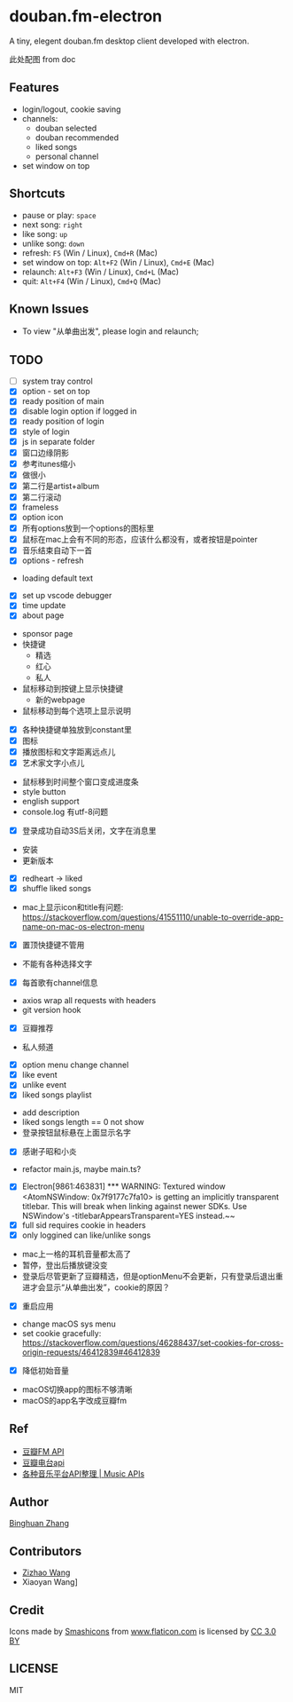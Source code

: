 # douban.fm-electron
A tiny, elegent douban.fm desktop client developed with electron.

此处配图 from doc

## Features
- login/logout, cookie saving
- channels:
    - douban selected
    - douban recommended
    - liked songs
    - personal channel
- set window on top

## Shortcuts
- pause or play: `space`
- next song: `right`
- like song: `up`
- unlike song: `down`
- refresh: `F5` (Win / Linux), `Cmd+R` (Mac)
- set window on top: `Alt+F2` (Win / Linux), `Cmd+E` (Mac)
- relaunch: `Alt+F3` (Win / Linux), `Cmd+L` (Mac)
- quit: `Alt+F4` (Win / Linux), `Cmd+Q` (Mac)

## Known Issues
- To view "从单曲出发", please login and relaunch;

## TODO
- [ ] system tray control
- [x] option - set on top
- [x] ready position of main
- [x] disable login option if logged in
- [x] ready position of login
- [x] style of login
- [x] js in separate folder
- [x] 窗口边缘阴影
- [x] 参考itunes缩小
- [x] 做很小
- [x] 第二行是artist+album
- [x] 第二行滚动
- [x] frameless
- [x] option icon
- [x] 所有options放到一个options的图标里
- [x] 鼠标在mac上会有不同的形态，应该什么都没有，或者按钮是pointer
- [x] 音乐结束自动下一首
- [x] options - refresh
- loading default text
- [x] set up vscode debugger
- [x] time update
- [x] about page
- sponsor page
- 快捷键
    - 精选
    - 红心
    - 私人
- 鼠标移动到按键上显示快捷键
    - 新的webpage
- 鼠标移动到每个选项上显示说明
- [x] 各种快捷键单独放到constant里
- [x] 图标
- [x] 播放图标和文字距离远点儿
- [x] 艺术家文字小点儿
- 鼠标移到时间整个窗口变成进度条
- style button
- english support
- console.log 有utf-8问题
- [x] 登录成功自动3S后关闭，文字在消息里
- 安装
- 更新版本
- [x] redheart -> liked
- [x] shuffle liked songs
- mac上显示icon和title有问题: https://stackoverflow.com/questions/41551110/unable-to-override-app-name-on-mac-os-electron-menu
- [x] 置顶快捷键不管用
- 不能有各种选择文字
- [x] 每首歌有channel信息
- axios wrap all requests with headers
- git version hook
- [x] 豆瓣推荐
- 私人频道
- [x] option menu change channel
- [x] like event
- [x] unlike event
- [x] liked songs playlist
- add description
- liked songs length == 0 not show
- 登录按钮鼠标悬在上面显示名字
- [x] 感谢子昭和小炎
- refactor main.js, maybe main.ts?
- [x] Electron\[9861:463831\] *** WARNING: Textured window <AtomNSWindow: 0x7f9177c7fa10> is getting an implicitly transparent titlebar. This will break when linking against newer SDKs. Use NSWindow's -titlebarAppearsTransparent=YES instead.~~
- [x] full sid requires cookie in headers
- [x] only loggined can like/unlike songs
- mac上一格的耳机音量都太高了
- 暂停，登出后播放键没变
- 登录后尽管更新了豆瓣精选，但是optionMenu不会更新，只有登录后退出重进才会显示“从单曲出发”，cookie的原因？
- [x] 重启应用
- change macOS sys menu
- set cookie gracefully: https://stackoverflow.com/questions/46288437/set-cookies-for-cross-origin-requests/46412839#46412839
- [x] 降低初始音量
- macOS切换app的图标不够清晰
- macOS的app名字改成豆瓣fm

## Ref
- [豆瓣FM API](https://github.com/zonyitoo/doubanfm-qt/wiki/%E8%B1%86%E7%93%A3FM-API)
- [豆瓣电台api](https://blog.csdn.net/hello2me/article/details/42078317)
- [各种音乐平台API整理 | Music APIs](https://www.fangr.cc/2018/01/22/music-apis-md.html#%E8%B1%86%E7%93%A3FM)

## Author
[Binghuan Zhang](https://github.com/estepona)

## Contributors
- [Zizhao Wang](https://github.com/MikuZZZ)
- Xiaoyan Wang]

## Credit
<div>Icons made by <a href="https://www.flaticon.com/authors/smashicons" title="Smashicons">Smashicons</a> from <a href="https://www.flaticon.com/"                 title="Flaticon">www.flaticon.com</a> is licensed by <a href="http://creativecommons.org/licenses/by/3.0/"                 title="Creative Commons BY 3.0" target="_blank">CC 3.0 BY</a></div>

## LICENSE
MIT